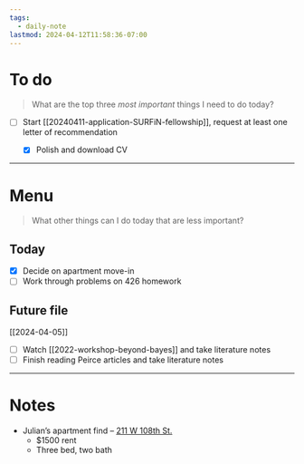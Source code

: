 ```yaml
---
tags:
  - daily-note
lastmod: 2024-04-12T11:58:36-07:00
---
```

# To do

> What are the top three *most important* things I need to do today?

- [ ] Start [[20240411-application-SURFiN-fellowship]], request at least one letter of recommendation
	- [x] Polish and download CV


----
# Menu

> What other things can I do today that are less important?
## Today

- [x] Decide on apartment move-in
- [ ] Work through problems on 426 homework 

## Future file

[[2024-04-05]]

- [ ] Watch [[2022-workshop-beyond-bayes]] and take literature notes
- [ ] Finish reading Peirce articles and take literature notes

---
# Notes

- Julian’s apartment find – [211 W 108th St.](https://www.renthop.com/listings/west-108-street-new-york-10025-off-broadway/4a/69941392?utm)
	- $1500 rent
	- Three bed, two bath